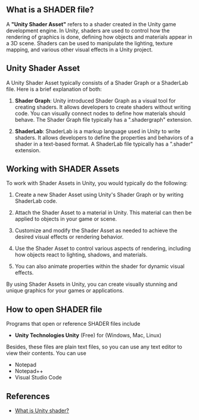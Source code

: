 ## What is a SHADER file?

A **"Unity Shader Asset"** refers to a shader created in the Unity game development engine. In Unity, shaders are used to control how the rendering of graphics is done, defining how objects and materials appear in a 3D scene. Shaders can be used to manipulate the lighting, texture mapping, and various other visual effects in a Unity project.

## Unity Shader Asset

A Unity Shader Asset typically consists of a Shader Graph or a ShaderLab file. Here is a brief explanation of both:

1.  **Shader Graph**: Unity introduced Shader Graph as a visual tool for creating shaders. It allows developers to create shaders without writing code. You can visually connect nodes to define how materials should behave. The Shader Graph file typically has a ".shadergraph" extension.
    
2.  **ShaderLab**: ShaderLab is a markup language used in Unity to write shaders. It allows developers to define the properties and behaviors of a shader in a text-based format. A ShaderLab file typically has a ".shader" extension.
    
## Working with SHADER Assets

To work with Shader Assets in Unity, you would typically do the following:

1.  Create a new Shader Asset using Unity's Shader Graph or by writing ShaderLab code.
    
2.  Attach the Shader Asset to a material in Unity. This material can then be applied to objects in your game or scene.
    
3.  Customize and modify the Shader Asset as needed to achieve the desired visual effects or rendering behavior.
    
4.  Use the Shader Asset to control various aspects of rendering, including how objects react to lighting, shadows, and materials.
    
5.  You can also animate properties within the shader for dynamic visual effects.
    

By using Shader Assets in Unity, you can create visually stunning and unique graphics for your games or applications.

## How to open SHADER file

Programs that open or reference SHADER files include

- **Unity Technologies Unity** (Free) for (Windows, Mac, Linux)

Besides, these files are plain text files, so you can use any text editor to view their contents. You can use

- Notepad
- Notepad++
- Visual Studio Code

## References
* [What is Unity shader?](https://docs.unity3d.com/560/Documentation/Manual/Shaders.html)

